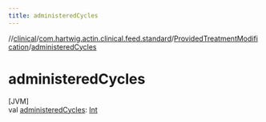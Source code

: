 ```yaml
---
title: administeredCycles
---
```

//[clinical](../../../index.html)/[com.hartwig.actin.clinical.feed.standard](../index.html)/[ProvidedTreatmentModification](index.html)/[administeredCycles](administered-cycles.html)



# administeredCycles



[JVM]\
val [administeredCycles](administered-cycles.html): [Int](https://kotlinlang.org/api/latest/jvm/stdlib/kotlin/-int/index.html)




